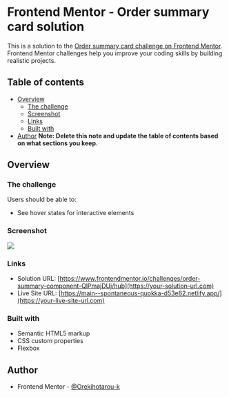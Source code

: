 # Frontend Mentor - Order summary card solution

This is a solution to the [Order summary card challenge on Frontend Mentor](https://www.frontendmentor.io/challenges/order-summary-component-QlPmajDUj). Frontend Mentor challenges help you improve your coding skills by building realistic projects. 

## Table of contents

- [Overview](#overview)
  - [The challenge](#the-challenge)
  - [Screenshot](#screenshot)
  - [Links](#links)
  - [Built with](#built-with)
- [Author](#author)
**Note: Delete this note and update the table of contents based on what sections you keep.**

## Overview

### The challenge

Users should be able to:

- See hover states for interactive elements

### Screenshot

![](/screenshot.jpg)


### Links

- Solution URL: [https://www.frontendmentor.io/challenges/order-summary-component-QlPmajDUj/hub](https://your-solution-url.com)
- Live Site URL: [https://main--spontaneous-quokka-d53e62.netlify.app/](https://your-live-site-url.com)



### Built with

- Semantic HTML5 markup
- CSS custom properties
- Flexbox


## Author

- Frontend Mentor - [@Orekihotarou-k](https://www.frontendmentor.io/profile/Orekihotarou-k)
